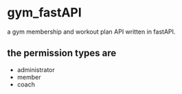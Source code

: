 # gym_fastAPI

a gym membership and workout plan API written in fastAPI.

## the permission types are

- administrator
- member
- coach
